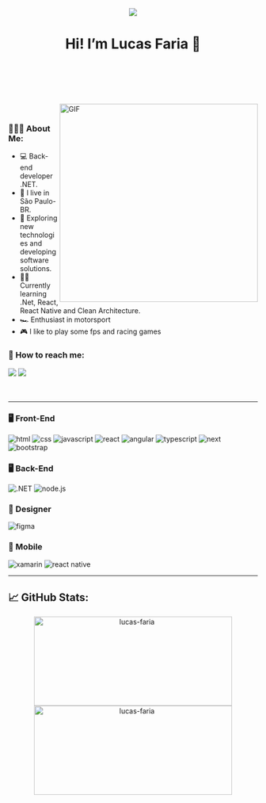 <div align="center">
  <img src="https://user-images.githubusercontent.com/22107794/139580686-887df369-edb8-4bc8-b607-4fbf6d7e4866.gif">
</div>

<h1  align="center"> Hi! I’m Lucas Faria 👋</h1>
<br>
<br>
<br>
<br>
<br>

<img align="right" alt="GIF" src="https://user-images.githubusercontent.com/22107794/139579551-e5b4e690-718e-4227-b31e-dadacfc42b52.gif" width="400px" />
<br>

### 👨🏻‍💻 About Me:

- 💻 Back-end developer .NET.
- 📌 I live in São Paulo-BR.
- 🚀 Exploring new technologies and developing software solutions.
- 👨‍💻 Currently learning .Net, React, React Native and Clean Architecture.
- 🏎️ Enthusiast in motorsport
- 🎮 I like to play some fps and racing games 

<h3 align="left">💬 How to reach me:</h3>
<div>
   <a href="https://www.linkedin.com/in/lucasfariasilva/" target="_blank"><img src="https://img.shields.io/badge/-LinkedIn-%230077B5?style=for-the-badge&logo=linkedin&logoColor=white" target="_blank"></a>  
  <a href = "mailto:lucasfsilva94@hotmail.com"><img src="https://img.shields.io/badge/Microsoft_Outlook-0078D4?style=for-the-badge&logo=microsoft-outlook&logoColor=white" target="_blank"></a>
  </div>
  <br>
  <br>

-------

<h3>🖥️ Front-End</h3>
<div>
  <img 
    src="https://img.shields.io/badge/HTML5-E34F26?style=for-the-badge&amp;logo=html5&amp;logoColor=white" 
    alt="html">
  <img 
    src="https://img.shields.io/badge/CSS3-1572B6?style=for-the-badge&amp;logo=css3&amp;logoColor=white" 
    alt="css">
  <img 
    src="https://img.shields.io/badge/JavaScript-323330?style=for-the-badge&amp;logo=javascript&amp;logoColor=F7DF1E" 
    alt="javascript">
  <img 
    src="https://img.shields.io/badge/React-0D0627?style=for-the-badge&amp;logo=react&amp;logoColor=61DAFB" 
    alt="react">
  <img 
    src="https://img.shields.io/badge/Angular-DD0031?style=for-the-badge&logo=angular&logoColor=white" 
    alt="angular">  
  <img 
    src="https://img.shields.io/badge/TypeScript-3178C6?style=for-the-badge&amp;logo=typescript&amp;logoColor=white" 
    alt="typescript">
  <img 
    src="https://img.shields.io/badge/Next-000000?style=for-the-badge&amp;logo=nextdotjs&amp;logoColor=FFFFFF" 
    alt="next">  
  <img 
    src="https://img.shields.io/badge/BootStrap-6E42A2?style=for-the-badge&amp;logo=bootstrap&amp;logoColor=white" 
    alt="bootstrap">
</div>

<h3>🖥️ Back-End</h3>
<div>
  <img 
    src="https://img.shields.io/badge/.NET-512BD4?style=for-the-badge&logo=dotnet&logoColor=white" 
    alt=".NET">
  <img 
    src="https://img.shields.io/badge/Node.js-339933?style=for-the-badge&logo=nodedotjs&logoColor=white" 
    alt="node.js">  
</div>

<h3>🎨 Designer</h3>
<div>
  <img 
    src="https://img.shields.io/badge/Figma-F24E1E?style=for-the-badge&logo=figma&logoColor=white" 
    alt="figma">  
</div>

<h3>📱 Mobile</h3>
<div>
  <img 
    src="https://img.shields.io/badge/Xamarin-3498DB?style=for-the-badge&logo=xamarin&logoColor=white" 
    alt="xamarin">  
  <img 
    src="https://img.shields.io/badge/React_Native-20232A?style=for-the-badge&logo=react&logoColor=61DAFB" 
    alt="react native">    
</div>

---
<h2>📈 <strong>GitHub Stats:</strong></h2>  
<div align="center">
  <img 
    width="400" 
    height="180em" 
    src="https://github-readme-stats.vercel.app/api?username=lucasfsilva94&show_icons=true&count_private=true" 
    alt="lucas-faria"/>
  <img 
    width="400" 
    height="180em" 
    src="https://github-readme-stats.vercel.app/api/top-langs/?username=lucasfsilva94&layout=compact" 
    alt="lucas-faria" />
</div>
